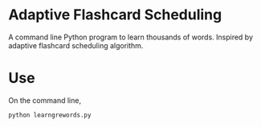 # Adaptive Flashcard Scheduling

A command line Python program to learn thousands of words. Inspired by adaptive flashcard scheduling algorithm.
# Use
On the command line, 

    python learngrewords.py
    

